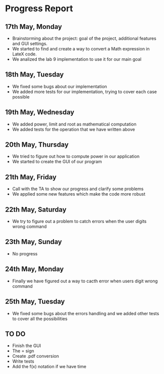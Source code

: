 # Progress Report

## 17th May, Monday
- Brainstorming about the project: goal of the project, additional features and GUI settings.
- We started to find and create a way to convert a Math expression in LateX code.
- We analized the lab 9 implementation to use it for our main goal

## 18th May, Tuesday
- We fixed some bugs about our implementation
- We added more tests for our implementation, trying to cover each case possible

## 19th May, Wednesday
- We added power, limit and root as mathematical computation
- We added tests for the operation that we have written above

## 20th May, Thursday
- We tried to figure out how to compute power in our application
- We started to create the GUI of our program

## 21th May, Friday
- Call with the TA to show our progress and clarify some problems
- We applied some new features which make the code more robust

## 22th May, Saturday
- We try to figure out a problem to catch errors when the user digits wrong command

## 23th May, Sunday
- No progress

## 24th May, Monday
- Finally we have figured out a way to cacth error when users digit wrong command

## 25th May, Tuesday
- We fixed some bugs about the errors handling and we added other tests to cover all the possibilities

## TO DO
- Finish the GUI
- The = sign
- Create .pdf conversion
- Write tests 
- Add the f(x) notation if we have time

